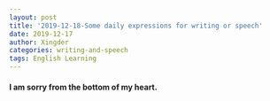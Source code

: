 ```yaml
---
layout: post
title: '2019-12-18-Some daily expressions for writing or speech'
date: 2019-12-17
author: Xingder
categories: writing-and-speech
tags: English Learning
---
```


#### I am sorry from the bottom of my heart.